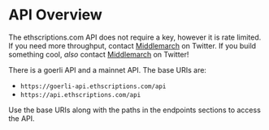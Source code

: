 # API Overview

The ethscriptions.com API does not require a key, however it is rate limited. If you need more throughput, contact [Middlemarch](https://twitter.com/dumbnamenumbers/) on Twitter. If you build something cool, _also_ contact [Middlemarch](https://twitter.com/dumbnamenumbers/) on Twitter!

There is a goerli API and a mainnet API. The base URIs are:

* `https://goerli-api.ethscriptions.com/api`
* `https://api.ethscriptions.com/api`

Use the base URIs along with the paths in the endpoints sections to access the API.
